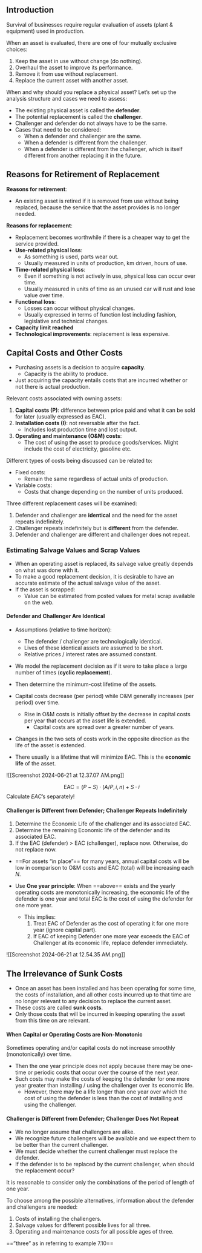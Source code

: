 ## Introduction
Survival of businesses require regular evaluation of assets (plant \& equipment) used in production.

When an asset is evaluated, there are one of four mutually exclusive choices:
1. Keep the asset in use without change (do nothing).
2. Overhaul the asset to improve its performance.
3. Remove it from use without replacement.
4. Replace the current asset with another asset.

When and why should you replace a physical asset? Let’s set up the analysis structure and cases we need to assess:
- The existing physical asset is called the **defender**.
- The potential replacement is called the **challenger**.
- Challenger and defender do not always have to be the same.
- Cases that need to be considered:
	- When a defender and challenger are the same.
	- When a defender is different from the challenger.
	- When a defender is different from the challenger, which is itself different from another replacing it in the future.

## Reasons for Retirement of Replacement

**Reasons for retirement**:
- An existing asset is retired if it is removed from use without being replaced, because the service that the asset provides is no longer needed.

**Reasons for replacement**:
- Replacement becomes worthwhile if there is a cheaper way to get the service provided.
- **Use-related physical loss**:
	- As something is used, parts wear out.
	- Usually measured in units of production, km driven, hours of use.
- **Time-related physical loss**:
	- Even if something is not actively in use, physical loss can occur over time.
	- Usually measured in units of time as an unused car will rust and lose value over time.
- **Functional loss**:
	- Losses can occur without physical changes.
	- Usually expressed in terms of function lost including fashion, legislative and technical changes.
- **Capacity limit reached**
- **Technological improvements**: replacement is less expensive.


## Capital Costs and Other Costs

- Purchasing assets is a decision to acquire **capacity**.
	- Capacity is the ability to produce.
- Just acquiring the capacity entails costs that are incurred whether or not there is actual production.

Relevant costs associated with owning assets:
1. **Capital costs (P)**: difference between price paid and what it can be sold for later (usually expressed as EAC).
2. **Installation costs (I)**: not reversable after the fact.
	- Includes lost production time and lost output.
3. **Operating and maintenance (O\&M) costs**:
	- The cost of using the asset to produce goods/services. Might include the cost of electricity, gasoline etc.

Different types of costs being discussed can be related to:
- Fixed costs:
	- Remain the same regardless of actual units of production.
- Variable costs:
	- Costs that change depending on the number of units produced.

Three different replacement cases will be examined:
1. Defender and challenger are **identical** and the need for the asset repeats indefinitely.
2. Challenger repeats indefinitely but is **different** from the defender.
3. Defender and challenger are different and challenger does not repeat.

### Estimating Salvage Values and Scrap Values

- When an operating asset is replaced, its salvage value greatly depends on what was done with it.
- To make a good replacement decision, it is desirable to have an accurate estimate of the actual salvage value of the asset.
- If the asset is scrapped:
	- Value can be estimated from posted values for metal scrap available on the web.

#### Defender and Challenger Are Identical

- Assumptions (relative to time horizon):
	- The defender / challenger are technologically identical.
	- Lives of these identical assets are assumed to be short.
	- Relative prices / interest rates are assumed constant.
- We model the replacement decision as if it were to take place a large number of times (**cyclic replacement**).
- Then determine the minimum-cost lifetime of the assets.


- Capital costs decrease (per period) while O&M generally increases (per period) over time.
	- Rise in O&M costs is initially offset by the decrease in capital costs per year that occurs at the asset life is extended.
		- Capital costs are spread over a greater number of years.
- Changes in the two sets of costs work in the opposite direction as the life of the asset is extended.
- There usually is a lifetime that will minimize EAC. This is the **economic life** of the asset.

![[Screenshot 2024-06-21 at 12.37.07 AM.png]]

$$\text{EAC} = (P-S)\cdot (A/P,i,n)+S\cdot i$$
Calculate $EAC$’s separately!

#### Challenger is Different from Defender; Challenger Repeats Indefinitely

1. Determine the Economic Life of the challenger and its associated EAC.
2. Determine the remaining Economic life of the defender and its associated EAC.
3. If the EAC (defender) > EAC (challenger), replace now. Otherwise, do not replace now.
- ==For assets “in place”== for many years, annual capital costs will be low in comparison to O&M costs and EAC (total) will be increasing each $N$.
- Use **One year principle**: When ==above== exists and the yearly operating costs are monotonically increasing, the economic life of the defender is one year and total EAC is the cost of using the defender for one more year.

	- This implies:
		1. Treat EAC of Defender as the cost of operating it for one more year (ignore capital part).
		2. If EAC of keeping Defender one more year exceeds the EAC of Challenger at its economic life, replace defender immediately.

![[Screenshot 2024-06-21 at 12.54.35 AM.png]]


## The Irrelevance of Sunk Costs

- Once an asset has been installed and has been operating for some time, the costs of installation, and all other costs incurred up to that time are no longer relevant to any decision to replace the current asset.
- These costs are called **sunk costs**.
- Only those costs that will be incurred in keeping operating the asset from this time on are relevant.

#### When Capital or Operating Costs are Non-Monotonic
Sometimes operating and/or capital costs do not increase smoothly (monotonically) over time.
- Then the one year principle does not apply because there may be one-time or periodic costs that occur over the course of the next year.
- Such costs may make the costs of keeping the defender for one more year greater than installing / using the challenger over its economic life.
	- However, there may be a life longer than one year over which the cost of using the defender is less than the cost of installing and using the challenger.

#### Challenger is Different from Defender; Challenger Does Not Repeat

- We no longer assume that challengers are alike.
- We recognize future challengers will be available and we expect them to be better than the current challenger.
- We must decide whether the current challenger must replace the defender.
- If the defender is to be replaced by the current challenger, when should the replacement occur?

It is reasonable to consider only the combinations of the period of length of one year.

To choose among the possible alternatives, information about the defender and challengers are needed:
1. Costs of installing the challengers.
2. Salvage values for different possible lives for all three.
3. Operating and maintenance costs for all possible ages of three.

==”three” as in referring to example 7.10==

